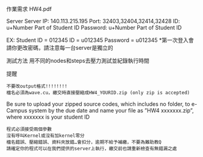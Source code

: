 作業需求
HW4.pdf

Server
Server IP: 140.113.215.195
Port: 32403,32404,32414,32428
ID: u+Number Part of Student
ID Password: u+Number Part of Student ID

EX: Student ID = 012345
ID = u012345
Password = u012345
*第一次登入會請你更改密碼，請注意每一台server是獨立的

測試方法
用不同的nodes和steps去壓力測試並紀錄執行時間

提醒

    不要改output格式!!!!!!!!
    檔名必須為wave.cu，繳交時直接壓縮成HW4_YOURID.zip (only zip is accepted)

Be sure to upload your zipped source codes, which includes no folder, to e-Campus system by the due date and name your file as ”HW4 xxxxxxx.zip”, where xxxxxxx is your student ID

    程式必須接受兩個參數
    沒有呼叫Kernel或沒有加kernel零分
    檔名錯誤、壓縮錯誤、資料夾放錯…會扣分，逾期不給予補繳，不要為難助教Q
    請確定你的程式可以在我們提供的server上執行，繳交前也請重新檢查有無錯漏之處
